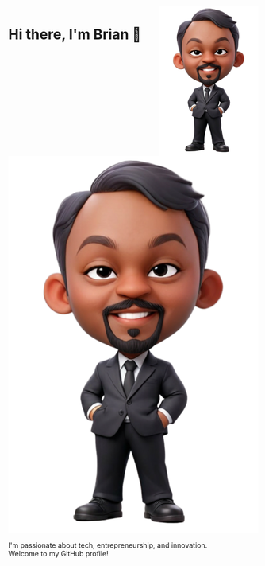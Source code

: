<img align="right" src="mycartoon.png.png" width="200" />

# Hi there, I'm Brian 👋  

![My Avatar](./mycartoon.png.png)

I'm passionate about tech, entrepreneurship, and innovation.  
Welcome to my GitHub profile!


<!--
**Kbryaann/Kbryaann** is a ✨ _special_ ✨ repository because its `README.md` (this file) appears on your GitHub profile.

Here are some ideas to get you started:

- 🔭 I’m currently working on ...
- 🌱 I’m currently learning ...
- 👯 I’m looking to collaborate on ...
- 🤔 I’m looking for help with ...
- 💬 Ask me about ...
- 📫 How to reach me: ...
- 😄 Pronouns: ...
- ⚡ Fun fact: ...
-->
